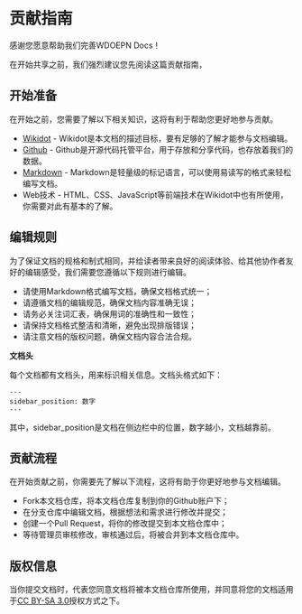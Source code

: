 # 贡献指南
感谢您愿意帮助我们完善WDOEPN Docs！

在开始共享之前，我们强烈建议您先阅读这篇贡献指南，

## 开始准备
在开始之前，您需要了解以下相关知识，这将有利于帮助您更好地参与贡献。
* [Wikidot](https://www.wikidot.com/) - Wikidot是本文档的描述目标，要有足够的了解才能参与文档编辑。
* [Github](https://github.com/) - Github是开源代码托管平台，用于存放和分享代码，也存放着我们的数据。
* [Markdown](https://markdown.com.cn/) - Markdown是轻量级的标记语言，可以使用易读写的格式来轻松编写文档。
* Web技术 - HTML、CSS、JavaScript等前端技术在Wikidot中也有所使用，你需要对此有基本的了解。

## 编辑规则
为了保证文档的规格和制式相同，并给读者带来良好的阅读体验、给其他协作者友好的编辑感受，我们需要您遵循以下规则进行编辑。
* 请使用Markdown格式编写文档，确保文档格式统一；
* 请遵循文档的编辑规范，确保文档内容准确无误；
* 请务必关注词汇表，确保用词的准确性和一致性；
* 请保持文档格式整洁和清晰，避免出现排版错误；
* 请注意文档的版权问题，确保文档内容合法合规。

**文档头**

每个文档都有文档头，用来标识相关信息。文档头格式如下：

```
---
sidebar_position: 数字
---
```

其中，sidebar_position是文档在侧边栏中的位置，数字越小，文档越靠前。

## 贡献流程
在开始贡献之前，你需要先了解以下流程，这将有助于你更好地参与文档编辑。
* Fork本文档仓库，将本文档仓库复制到你的Github账户下；
* 在分支仓库中编辑文档，根据想法和需求进行修改并提交；
* 创建一个Pull Request，将你的修改提交到本文档仓库中；
* 等待管理员审核修改，审核通过后，将被合并到本文档仓库中。

## 版权信息
当你提交文档时，代表您同意文档将被本文档仓库所使用，并同意将您的文档适用于[CC BY-SA 3.0](https://creativecommons.org/licenses/by-sa/3.0/legalcode.en)授权方式之下。